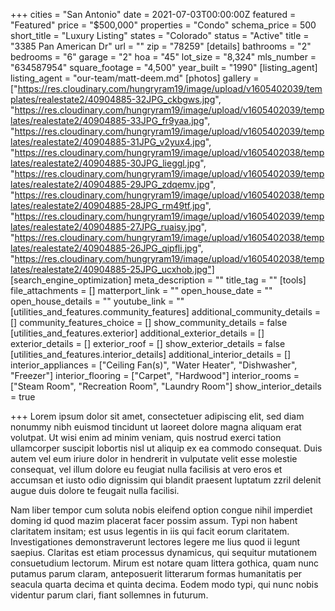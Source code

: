 +++
cities = "San Antonio"
date = 2021-07-03T00:00:00Z
featured = "Featured"
price = "$500,000"
properties = "Condo"
schema_price = 500
short_title = "Luxury Listing"
states = "Colorado"
status = "Active"
title = "3385 Pan American Dr"
url = ""
zip = "78259"
[details]
bathrooms = "2"
bedrooms = "6"
garage = "2"
hoa = "45"
lot_size = "8,324"
mls_number = "634587954"
square_footage = "4,500"
year_built = "1990"
[listing_agent]
listing_agent = "our-team/matt-deem.md"
[photos]
gallery = ["https://res.cloudinary.com/hungryram19/image/upload/v1605402039/templates/realestate2/40904885-32JPG_ckbgws.jpg", "https://res.cloudinary.com/hungryram19/image/upload/v1605402039/templates/realestate2/40904885-33JPG_fr9yaa.jpg", "https://res.cloudinary.com/hungryram19/image/upload/v1605402039/templates/realestate2/40904885-31JPG_v2yux4.jpg", "https://res.cloudinary.com/hungryram19/image/upload/v1605402038/templates/realestate2/40904885-30JPG_lieggl.jpg", "https://res.cloudinary.com/hungryram19/image/upload/v1605402039/templates/realestate2/40904885-29JPG_zdqemv.jpg", "https://res.cloudinary.com/hungryram19/image/upload/v1605402038/templates/realestate2/40904885-28JPG_rm49tf.jpg", "https://res.cloudinary.com/hungryram19/image/upload/v1605402039/templates/realestate2/40904885-27JPG_ruaisy.jpg", "https://res.cloudinary.com/hungryram19/image/upload/v1605402038/templates/realestate2/40904885-26JPG_qipfli.jpg", "https://res.cloudinary.com/hungryram19/image/upload/v1605402038/templates/realestate2/40904885-25JPG_ucxhob.jpg"]
[search_engine_optimization]
meta_description = ""
title_tag = ""
[tools]
file_attachments = []
matterport_link = ""
open_house_date = ""
open_house_details = ""
youtube_link = ""
[utilities_and_features.community_features]
additional_community_details = []
community_features_choice = []
show_community_details = false
[utilities_and_features.exterior]
additional_exterior_details = []
exterior_details = []
exterior_roof = []
show_exterior_details = false
[utilities_and_features.interior_details]
additional_interior_details = []
interior_appliances = ["Ceiling Fan(s)", "Water Heater", "Dishwasher", "Freezer"]
interior_flooring = ["Carpet", "Hardwood"]
interior_rooms = ["Steam Room", "Recreation Room", "Laundry Room"]
show_interior_details = true

+++
Lorem ipsum dolor sit amet, consectetuer adipiscing elit, sed diam nonummy nibh euismod tincidunt ut laoreet dolore magna aliquam erat volutpat. Ut wisi enim ad minim veniam, quis nostrud exerci tation ullamcorper suscipit lobortis nisl ut aliquip ex ea commodo consequat. Duis autem vel eum iriure dolor in hendrerit in vulputate velit esse molestie consequat, vel illum dolore eu feugiat nulla facilisis at vero eros et accumsan et iusto odio dignissim qui blandit praesent luptatum zzril delenit augue duis dolore te feugait nulla facilisi.

Nam liber tempor cum soluta nobis eleifend option congue nihil imperdiet doming id quod mazim placerat facer possim assum. Typi non habent claritatem insitam; est usus legentis in iis qui facit eorum claritatem. Investigationes demonstraverunt lectores legere me lius quod ii legunt saepius. Claritas est etiam processus dynamicus, qui sequitur mutationem consuetudium lectorum. Mirum est notare quam littera gothica, quam nunc putamus parum claram, anteposuerit litterarum formas humanitatis per seacula quarta decima et quinta decima. Eodem modo typi, qui nunc nobis videntur parum clari, fiant sollemnes in futurum.